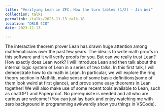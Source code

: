 ```yaml
---
title: "Verifying Lean in ZFC: How the turn tables (1/2) - Jin Wei"
collection: talks
permalink: /talks/2023-11-13-talk-18
location: "DRLB 4C8"
date: 2023-11-13

---
```


The interactive theorem prover Lean has drawn huge attention among mathematicians over the past few years. The idea is to write math proofs in this software and it will verify proofs for you. But can we really trust Lean? How exactly does Lean work? I will introduce Lean and then talk about the internal logic system of Lean in a series of two talks. In this first talk, I will demonstrate how to do math in Lean. In particular, we will explore the ring theory section in Mathlib, make sense of some basic definitions(some of them look weird at first glance), and prove some easy theorems in Lean together! We will also make use of some recent tools available to Lean, such as chatGPT and Paperproof. No prerequisite is needed and all who are curious are welcome! (You can just lay back and enjoy watching me with zero background in programming awkwardly show you things in VSCode).




